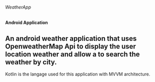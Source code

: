 ###### WeatherApp
#### Android Application
## An android weather application that uses OpenweatherMap Api to display the user location weather and allow a to search the weather by city.
Kotlin is the langage used for this application with MVVM architecture.
